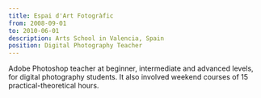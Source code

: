 ```yaml
---
title: Espai d'Art Fotogràfic
from: 2008-09-01
to: 2010-06-01
description: Arts School in Valencia, Spain
position: Digital Photography Teacher
---
```

Adobe Photoshop teacher at beginner, intermediate and advanced levels, for digital photography students. It also involved weekend courses of 15 practical-theoretical hours.
